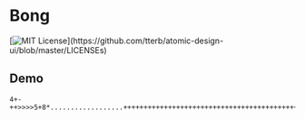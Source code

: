 # Bong
[![MIT License](https://img.shields.io/apm/l/atomic-design-ui.svg?)](https://github.com/tterb/atomic-design-ui/blob/master/LICENSEs)

## Demo

```bf
4+-++>>>>5+8*..................++++++++++++++++++++++++++++++++++++++++++++++++++++++++++++++++++++++++++++++++++++++++++++++++++++++++++++++++++++++++++++++++++++.,#.,#
```
